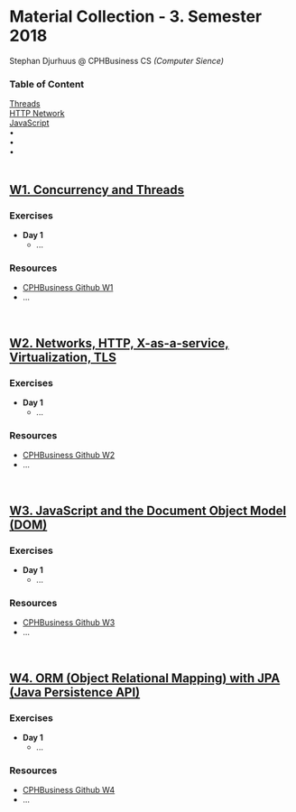 # Material Collection - 3. Semester 2018
Stephan Djurhuus @ CPHBusiness CS *(Computer Sience)*
<div class="sidebar">
    <h3 id="sb-title">Table of Content</h3>
    <a class="toc-ref" href="#threads--week-1-">Threads</a><br>
    <a class="toc-ref" href="#http--network--week-2-">HTTP Network</a><br>
    <a class="toc-ref" href="#java-script--week-3-">JavaScript</a><br>
    <div id="sb-dots">
        <div class="dot">&#8226;</div>
        <div class="dot">&#8226;</div>
        <div class="dot">&#8226;</div>
    </div>
</div>

<div class="break"><br></div>
 
## [W1. Concurrency and Threads](subjects/w1-threads.md)

### Exercises
* **Day 1**
  * ...

### Resources
* [CPHBusiness Github W1](https://github.com/Cphdat3sem2018f/week1-threads)
* ...

<div class="break"><br></div>

## [W2. Networks, HTTP, X-as-a-service, Virtualization, TLS](subjects/w2-http-network.md)

### Exercises
* **Day 1**
  * ...

### Resources
* [CPHBusiness Github W2](https://github.com/Cphdat3sem2018f/week2-Net-Http-TLS)
* ...

<div class="break"><br></div>
 
## [W3. JavaScript and the Document Object Model (DOM)](subjects/w3-java-script.md)

### Exercises
* **Day 1**
  * ...

### Resources
* [CPHBusiness Github W3](https://github.com/Cphdat3sem2018f/week3-javascript)
* ...

<div class="break"><br></div>
 
## [W4. ORM (Object Relational Mapping) with JPA (Java Persistence API)](subjects/w3-java-script.md)

### Exercises
* **Day 1**
  * ...

### Resources
* [CPHBusiness Github W4](https://github.com/Cphdat3sem2018f/week4-ORM-JPA)
* ...
